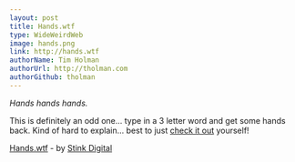 ```yaml
---
layout: post
title: Hands.wtf
type: WideWeirdWeb
image: hands.png
link: http://hands.wtf
authorName: Tim Holman
authorUrl: http://tholman.com
authorGithub: tholman
---
```


_Hands hands hands._

This is definitely an odd one... type in a 3 letter word and get some hands back. Kind of hard to explain... best to just [check it out](http://hands.wtf) yourself!

[Hands.wtf](http://hands.wtf) - by [Stink Digital](http://www.stinkdigital.com)
